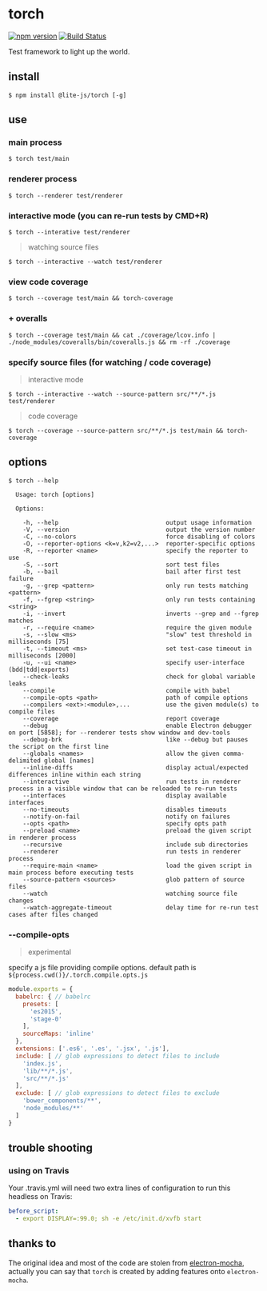 torch
=======

[![npm version](https://badge.fury.io/js/%40lite-js%2Ftorch.svg)](https://badge.fury.io/js/%40lite-js%2Ftorch) [![Build Status](https://travis-ci.org/lite-js/torch.svg?branch=master)](https://travis-ci.org/lite-js/torch)

Test framework to light up the world.

## install

```shell
$ npm install @lite-js/torch [-g]
```

## use

### main process

```shell
$ torch test/main
```

### renderer process

```shell
$ torch --renderer test/renderer
```

### interactive mode (you can re-run tests by CMD+R)

```shell
$ torch --interative test/renderer
```

> watching source files

```shell
$ torch --interactive --watch test/renderer
```

### view code coverage

```shell
$ torch --coverage test/main && torch-coverage
```

### + overalls

```shell
$ torch --coverage test/main && cat ./coverage/lcov.info | ./node_modules/coveralls/bin/coveralls.js && rm -rf ./coverage
```

### specify source files (for watching / code coverage)

> interactive mode

```shell
$ torch --interactive --watch --source-pattern src/**/*.js test/renderer
```

> code coverage

```shell
$ torch --coverage --source-pattern src/**/*.js test/main && torch-coverage
```

## options

```shell
$ torch --help

  Usage: torch [options]

  Options:

    -h, --help                              output usage information
    -V, --version                           output the version number
    -C, --no-colors                         force disabling of colors
    -O, --reporter-options <k=v,k2=v2,...>  reporter-specific options
    -R, --reporter <name>                   specify the reporter to use
    -S, --sort                              sort test files
    -b, --bail                              bail after first test failure
    -g, --grep <pattern>                    only run tests matching <pattern>
    -f, --fgrep <string>                    only run tests containing <string>
    -i, --invert                            inverts --grep and --fgrep matches
    -r, --require <name>                    require the given module
    -s, --slow <ms>                         "slow" test threshold in milliseconds [75]
    -t, --timeout <ms>                      set test-case timeout in milliseconds [2000]
    -u, --ui <name>                         specify user-interface (bdd|tdd|exports)
    --check-leaks                           check for global variable leaks
    --compile                               compile with babel
    --compile-opts <path>                   path of compile options
    --compilers <ext>:<module>,...          use the given module(s) to compile files
    --coverage                              report coverage
    --debug                                 enable Electron debugger on port [5858]; for --renderer tests show window and dev-tools
    --debug-brk                             like --debug but pauses the script on the first line
    --globals <names>                       allow the given comma-delimited global [names]
    --inline-diffs                          display actual/expected differences inline within each string
    --interactive                           run tests in renderer process in a visible window that can be reloaded to re-run tests
    --interfaces                            display available interfaces
    --no-timeouts                           disables timeouts
    --notify-on-fail                        notify on failures
    --opts <path>                           specify opts path
    --preload <name>                        preload the given script in renderer process
    --recursive                             include sub directories
    --renderer                              run tests in renderer process
    --require-main <name>                   load the given script in main process before executing tests
    --source-pattern <sources>              glob pattern of source files
    --watch                                 watching source file changes
    --watch-aggregate-timeout               delay time for re-run test cases after files changed
```

### --compile-opts <path>

> experimental

specify a js file providing compile options. default path is `${process.cwd()}/.torch.compile.opts.js`

```javascript
module.exports = {
  babelrc: { // babelrc
    presets: [
      'es2015',
      'stage-0'
    ],
    sourceMaps: 'inline'
  },
  extensions: ['.es6', '.es', '.jsx', '.js'],
  include: [ // glob expressions to detect files to include
    'index.js',
    'lib/**/*.js',
    'src/**/*.js'
  ],
  exclude: [ // glob expressions to detect files to exclude
    'bower_components/**',
    'node_modules/**'
  ]
}
```

## trouble shooting

### using on Travis

Your .travis.yml will need two extra lines of configuration to run this headless on Travis:

```yaml
before_script:
  - export DISPLAY=:99.0; sh -e /etc/init.d/xvfb start
```

## thanks to

The original idea and most of the code are stolen from [electron-mocha](https://github.com/jprichardson/electron-mocha), actually you can say that `torch` is created by adding features onto `electron-mocha`.
